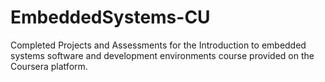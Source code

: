 # EmbeddedSystems-CU
Completed Projects and Assessments for the Introduction to embedded systems software and development environments course provided on the Coursera platform. 
